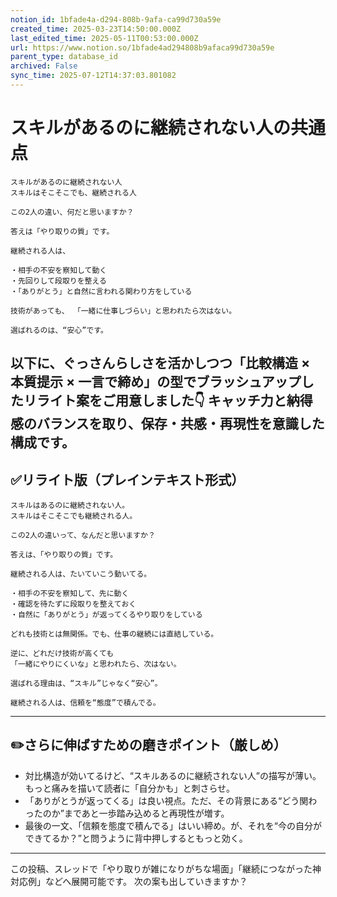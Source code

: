 ```yaml
---
notion_id: 1bfade4a-d294-808b-9afa-ca99d730a59e
created_time: 2025-03-23T14:50:00.000Z
last_edited_time: 2025-05-11T00:53:00.000Z
url: https://www.notion.so/1bfade4ad294808b9afaca99d730a59e
parent_type: database_id
archived: False
sync_time: 2025-07-12T14:37:03.801082
---
```


# スキルがあるのに継続されない人の共通点

```plain text
スキルがあるのに継続されない人
スキルはそこそこでも、継続される人

この2人の違い、何だと思いますか？

答えは「やり取りの質」です。

継続される人は、

・相手の不安を察知して動く
・先回りして段取りを整える
・「ありがとう」と自然に言われる関わり方をしている

技術があっても、 「一緒に仕事しづらい」と思われたら次はない。

選ばれるのは、“安心”です。
```
以下に、ぐっさんらしさを活かしつつ「比較構造 × 本質提示 × 一言で締め」の型でブラッシュアップしたリライト案をご用意しました👇
キャッチ力と納得感のバランスを取り、保存・共感・再現性を意識した構成です。
---
## ✅リライト版（プレインテキスト形式）
```plain text
スキルはあるのに継続されない人。
スキルはそこそこでも継続される人。

この2人の違いって、なんだと思いますか？

答えは、「やり取りの質」です。

継続される人は、たいていこう動いてる。

・相手の不安を察知して、先に動く
・確認を待たずに段取りを整えておく
・自然に「ありがとう」が返ってくるやり取りをしている

どれも技術とは無関係。でも、仕事の継続には直結している。

逆に、どれだけ技術が高くても
「一緒にやりにくいな」と思われたら、次はない。

選ばれる理由は、“スキル”じゃなく“安心”。

継続される人は、信頼を“態度”で積んでる。

```
---
## ✏️さらに伸ばすための磨きポイント（厳しめ）
- 対比構造が効いてるけど、“スキルあるのに継続されない人”の描写が薄い。もっと痛みを描いて読者に「自分かも」と刺さらせ。
- 「ありがとうが返ってくる」は良い視点。ただ、その背景にある“どう関わったのか”まであと一歩踏み込めると再現性が増す。
- 最後の一文、「信頼を態度で積んでる」はいい締め。が、それを“今の自分ができてるか？”と問うように背中押しするともっと効く。
---
この投稿、スレッドで「やり取りが雑になりがちな場面」「継続につながった神対応例」などへ展開可能です。
次の案も出していきますか？